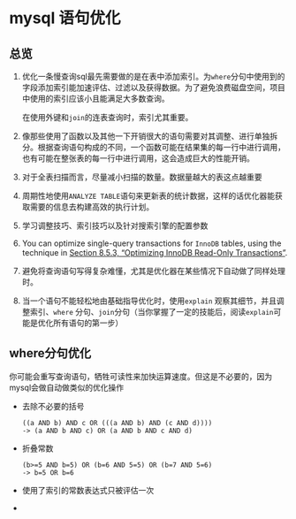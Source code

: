 # mysql 语句优化

## 总览

1. 优化一条慢查询sql最先需要做的是在表中添加索引。为`where`分句中使用到的字段添加索引能加速评估、过滤以及获得数据。为了避免浪费磁盘空间，项目中使用的索引应该小且能满足大多数查询。

   在使用外键和`join`的连表查询时，索引尤其重要。

2. 像那些使用了函数以及其他一下开销很大的语句需要对其调整、进行单独拆分。根据查询语句构成的不同，一个函数可能在结果集的每一行中进行调用，也有可能在整张表的每一行中进行调用，这会造成巨大的性能开销。

3. 对于全表扫描而言，尽量减小扫描的数量。数据量越大的表这点越重要

4. 周期性地使用`ANALYZE TABLE`语句来更新表的统计数据，这样的话优化器能获取需要的信息去构建高效的执行计划。

5. 学习调整技巧、索引技巧以及针对搜索引擎的配置参数

6. You can optimize single-query transactions for `InnoDB` tables, using the technique in [Section 8.5.3, “Optimizing InnoDB Read-Only Transactions”](https://dev.mysql.com/doc/refman/8.0/en/innodb-performance-ro-txn.html).

7. 避免将查询语句写得复杂难懂，尤其是优化器在某些情况下自动做了同样处理时。

8. 当一个语句不能轻松地由基础指导优化时，使用`explain` 观察其细节，并且调整索引、`where` 分句、`join`分句（当你掌握了一定的技能后，阅读`explain`可能是优化所有语句的第一步）

## where分句优化

你可能会重写查询语句，牺牲可读性来加快运算速度。但这是不必要的，因为mysql会做自动做类似的优化操作

* 去除不必要的括号

  ``` mysql	
  ((a AND b) AND c OR (((a AND b) AND (c AND d))))
  -> (a AND b AND c) OR (a AND b AND c AND d)
  ```

* 折叠常数

	``` mysql
  (b>=5 AND b=5) OR (b=6 AND 5=5) OR (b=7 AND 5=6)
	-> b=5 OR b=6
	```

* 使用了索引的常数表达式只被评估一次
* 
